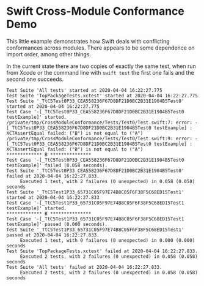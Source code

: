 # Swift Cross-Module Conformance Demo

This little example demonstrates how Swift deals with conflicting conformances
across modules.  There appears to be some dependence on import order, among
other things.  

In the current state there are two copies of exactly the same test, when run
from Xcode or the command line with `swift test` the first one fails and the
second one succeeds.

```
Test Suite 'All tests' started at 2020-04-04 16:22:27.775
Test Suite 'TopPackageTests.xctest' started at 2020-04-04 16:22:27.775
Test Suite '_TtC5Test0P33_CEA558236F67D8DF21D0BC2B31E1904B5Test0' started at 2020-04-04 16:22:27.775
Test Case '-[_TtC5Test0P33_CEA558236F67D8DF21D0BC2B31E1904B5Test0 testExample]' started.
/private/tmp/CrossModuleConformance/Tests/Test0/Test.swift:7: error: -[_TtC5Test0P33_CEA558236F67D8DF21D0BC2B31E1904B5Test0 testExample] : XCTAssertEqual failed: ("B") is not equal to ("A")
/private/tmp/CrossModuleConformance/Tests/Test0/Test.swift:9: error: -[_TtC5Test0P33_CEA558236F67D8DF21D0BC2B31E1904B5Test0 testExample] : XCTAssertEqual failed: ("B") is not equal to ("A")
************* B ***************
Test Case '-[_TtC5Test0P33_CEA558236F67D8DF21D0BC2B31E1904B5Test0 testExample]' failed (0.058 seconds).
Test Suite '_TtC5Test0P33_CEA558236F67D8DF21D0BC2B31E1904B5Test0' failed at 2020-04-04 16:22:27.833.
	 Executed 1 test, with 2 failures (0 unexpected) in 0.058 (0.058) seconds
Test Suite '_TtC5Test1P33_65731C05F97E74B8C05F6F38F5C68ED15Test1' started at 2020-04-04 16:22:27.833
Test Case '-[_TtC5Test1P33_65731C05F97E74B8C05F6F38F5C68ED15Test1 testExample]' started.
************* B ***************
Test Case '-[_TtC5Test1P33_65731C05F97E74B8C05F6F38F5C68ED15Test1 testExample]' passed (0.000 seconds).
Test Suite '_TtC5Test1P33_65731C05F97E74B8C05F6F38F5C68ED15Test1' passed at 2020-04-04 16:22:27.833.
	 Executed 1 test, with 0 failures (0 unexpected) in 0.000 (0.000) seconds
Test Suite 'TopPackageTests.xctest' failed at 2020-04-04 16:22:27.833.
	 Executed 2 tests, with 2 failures (0 unexpected) in 0.058 (0.058) seconds
Test Suite 'All tests' failed at 2020-04-04 16:22:27.833.
	 Executed 2 tests, with 2 failures (0 unexpected) in 0.058 (0.058) seconds
```
